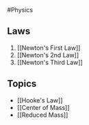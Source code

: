 #Physics
## Laws
1. [[Newton's First Law]]
2. [[Newton's 2nd Law]]
3. [[Newton's Third Law]]
## Topics
* [[Hooke's Law]]
* [[Center of Mass]]
* [[Reduced Mass]]
